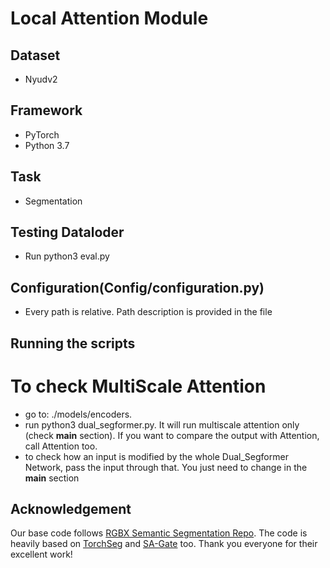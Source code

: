 # Local Attention Module
## Dataset
- Nyudv2
## Framework
- PyTorch <br/>
- Python 3.7 <br/>
## Task
- Segmentation 
## Testing Dataloder
- Run python3 eval.py
## Configuration(Config/configuration.py)
- Every path is relative. Path description is provided in the file

## Running the scripts
# To check MultiScale Attention
- go to: ./models/encoders.<br/>
- run python3 dual_segformer.py. It will run multiscale attention only (check **main** section). If you want to compare the output with Attention, call Attention too.<br/>
- to check how an input is modified by the whole Dual_Segformer Network, pass the input through that. You just need to change in the **main** section<br/>

## Acknowledgement

Our base code follows [RGBX Semantic Segmentation Repo](https://github.com/huaaaliu/RGBX_Semantic_Segmentation). The code is heavily based on [TorchSeg](https://github.com/ycszen/TorchSeg) and [SA-Gate](https://github.com/charlesCXK/RGBD_Semantic_Segmentation_PyTorch) too. Thank you everyone for their excellent work!

